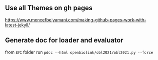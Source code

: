 ## Use all Themes on gh pages

https://www.moncefbelyamani.com/making-github-pages-work-with-latest-jekyll/


## Generate doc for loader and evaluator

from src folder run ```pdoc --html openbiolink/obl2021/obl2021.py --force```